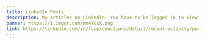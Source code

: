 ```yaml
---
title: LinkedIn Posts
description: My articles on LinkedIn. You have to be logged in to view. 🙄️
banner: https://i.imgur.com/mm4YccK.png
link: https://linkedin.com/in/fvcproductions/detail/recent-activity/posts/
---
```

